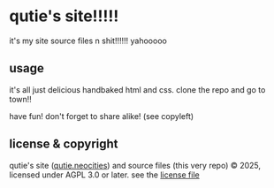 # qutie's site!!!!!

it's my site source files n shit!!!!!! yahooooo

## usage

it's all just delicious handbaked html and css.
clone the repo and go to town!!

have fun!
don't forget to share alike! (see copyleft)

## license & copyright

qutie's site ([qutie.neocities](https://qutie.neocities.org)) and source files (this very repo) &copy; 2025, licensed under AGPL 3.0 or later.
see the [license file](https://github.com/qx-7/qutie/blob/main/LICENSE)
